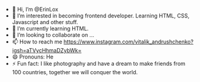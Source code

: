 - 👋 Hi, I’m @ErinLox
- 👀 I’m interested in becoming frontend developer. Learning HTML, CSS, Javascript and other stuff.
- 🌱 I’m currently learning HTML.
- 💞️ I’m looking to collaborate on ...
- 📫 How to reach me https://www.instagram.com/vitalik_andrushchenko?igsh=aTVycHhmaDZybWk=
- 😄 Pronouns: He
- ⚡ Fun fact: I like photography and have a dream to make friends from 100 countries, together we will conquer the world.

<!---
ErinLox/ErinLox is a ✨ special ✨ repository because its `README.md` (this file) appears on your GitHub profile.
You can click the Preview link to take a look at your changes.
--->

